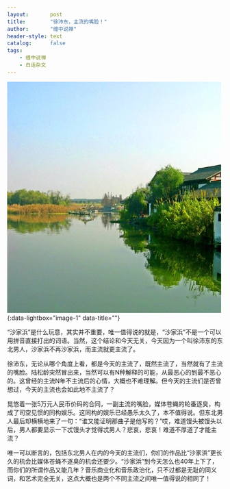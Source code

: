 ```yaml
---
layout:       post
title:        "徐沛东，主流的嘴脸！"
author:       "缠中说禅"
header-style: text
catalog:      false
tags:
    - 缠中说禅
    - 白话杂文
---
```


[![](/img/czsc/20060529-0178.jpg)](/img/czsc/20060529-0178.jpg){:data-lightbox="image-1" data-title=""}



“沙家浜”是什么玩意，其实并不重要，唯一值得说的就是，“沙家浜”不是一个可以用拼音直接打出的词语。当然，这个结论和今天无关，今天因为一个叫徐沛东的东北男人，沙家浜不再沙家浜，而主流就更主流了。



徐沛东，无论从哪个角度上看，都是今天的主流了，既然主流了，当然就有了主流的嘴脸。陆松龄突然冒出来，当然可以有N种解释的可能，从最恶心的到最不恶心的。这曾经的主流N年不主流后的心情，大概也不难理解。但今天的主流们是否曾想过，今天的主流也会如此地不主流了？



晃悠着一张5万元人民币价码的合同，一副主流的嘴脸，媒体苍蝇的轮番逐臭，构成了司空见惯的同构娱乐。这同构的娱乐已经愚乐太久了，本不值得说。但东北男人最后却横横地来了一句：“谁又能证明那曲子是他写的？”哎，难道馒头被馒头以后，男人都要显示一下忒馒头才觉得忒男人？悲哀，悲哀！难道不厚道了才能主流？



唯一可以断言的，包括东北男人在内的今天的主流们，你们的作品比“沙家浜”更长久的机会比媒体苍蝇不逐臭的机会还要少。“沙家浜”到今天怎么也40年上下了，而你们的所谓作品又能几年？音乐商业化和音乐政治化，只不过都是无耻的同义词，和艺术完全无关，这点大概也是两个不同主流之间唯一值得说的相同了！
